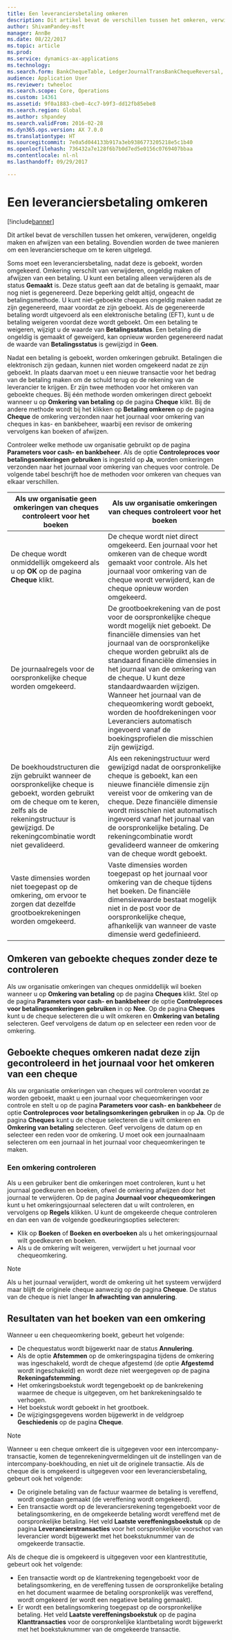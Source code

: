 ```yaml
---
title: Een leveranciersbetaling omkeren
description: Dit artikel bevat de verschillen tussen het omkeren, verwijderen, ongeldig maken en afwijzen van een betaling. Bovendien worden de twee manieren om een leverancierscheque om te keren uitgelegd.
author: ShivamPandey-msft
manager: AnnBe
ms.date: 08/22/2017
ms.topic: article
ms.prod: 
ms.service: dynamics-ax-applications
ms.technology: 
ms.search.form: BankChequeTable, LedgerJournalTransBankChequeReversal, LedgerJournalTransVendPaym
audience: Application User
ms.reviewer: twheeloc
ms.search.scope: Core, Operations
ms.custom: 14361
ms.assetid: 9f0a1883-cbe0-4cc7-b9f3-dd12fb85ebe8
ms.search.region: Global
ms.author: shpandey
ms.search.validFrom: 2016-02-28
ms.dyn365.ops.version: AX 7.0.0
ms.translationtype: HT
ms.sourcegitcommit: 7e0a5d044133b917a3eb9386773205218e5c1b40
ms.openlocfilehash: 736432a7e128f6b7b0d7ed5e0156c0769407bbaa
ms.contentlocale: nl-nl
ms.lasthandoff: 09/29/2017

---
```


# <a name="reverse-a-vendor-payment"></a>Een leveranciersbetaling omkeren

[!include[banner](../includes/banner.md)]


Dit artikel bevat de verschillen tussen het omkeren, verwijderen, ongeldig maken en afwijzen van een betaling. Bovendien worden de twee manieren om een leverancierscheque om te keren uitgelegd. 

Soms moet een leveranciersbetaling, nadat deze is geboekt, worden omgekeerd. Omkering verschilt van verwijderen, ongeldig maken of afwijzen van een betaling. U kunt een betaling alleen verwijderen als de status **Gemaakt** is. Deze status geeft aan dat de betaling is gemaakt, maar nog niet is gegenereerd. Deze beperking geldt altijd, ongeacht de betalingsmethode. U kunt niet-geboekte cheques ongeldig maken nadat ze zijn gegenereerd, maar voordat ze zijn geboekt. Als de gegenereerde betaling wordt uitgevoerd als een elektronische betaling (EFT), kunt u de betaling weigeren voordat deze wordt geboekt. Om een betaling te weigeren, wijzigt u de waarde van **Betalingsstatus**. Een betaling die ongeldig is gemaakt of geweigerd, kan opnieuw worden gegenereerd nadat de waarde van **Betalingsstatus** is gewijzigd in **Geen**. 

Nadat een betaling is geboekt, worden omkeringen gebruikt. Betalingen die elektronisch zijn gedaan, kunnen niet worden omgekeerd nadat ze zijn geboekt. In plaats daarvan moet u een nieuwe transactie voor het bedrag van de betaling maken om de schuld terug op de rekening van de leverancier te krijgen. Er zijn twee methoden voor het omkeren van geboekte cheques. Bij één methode worden omkeringen direct geboekt wanneer u op **Omkering van betaling** op de pagina **Cheque** klikt. Bij de andere methode wordt bij het klikken op **Betaling omkeren** op de pagina **Cheque** de omkering verzonden naar het journaal voor omkering van cheques in kas- en bankbeheer, waarbij een revisor de omkering vervolgens kan boeken of afwijzen. 

Controleer welke methode uw organisatie gebruikt op de pagina **Parameters voor cash- en bankbeheer**. Als de optie **Controleproces voor betalingsomkeringen gebruiken** is ingesteld op **Ja**, worden omkeringen verzonden naar het journaal voor omkering van cheques voor controle. De volgende tabel beschrijft hoe de methoden voor omkeren van cheques van elkaar verschillen.

| Als uw organisatie geen omkeringen van cheques controleert voor het boeken                                                                                                                                  | Als uw organisatie omkeringen van cheques controleert voor het boeken                                                                                                                                                                                                                                                                                                                                                                     |
|-----------------------------------------------------------------------------------------------------------------------------------------------------------------------------------------------------|---------------------------------------------------------------------------------------------------------------------------------------------------------------------------------------------------------------------------------------------------------------------------------------------------------------------------------------------------------------------------------------------------------------------------------|
| De cheque wordt onmiddellijk omgekeerd als u op **OK** op de pagina **Cheque** klikt.                                                                                                                      | De cheque wordt niet direct omgekeerd. Een journaal voor het omkeren van de cheque wordt gemaakt voor controle. Als het journaal voor omkering van de cheque wordt verwijderd, kan de cheque opnieuw worden omgekeerd.                                                                                                                                                                                                                                                                |
| De journaalregels voor de oorspronkelijke cheque worden omgekeerd.                                                                                                                                         | De grootboekrekening van de post voor de oorspronkelijke cheque wordt mogelijk niet geboekt. De financiële dimensies van het journaal van de oorspronkelijke cheque worden gebruikt als de standaard financiële dimensies in het journaal van de omkering van de cheque. U kunt deze standaardwaarden wijzigen. Wanneer het journaal van de chequeomkering wordt geboekt, worden de hoofdrekeningen voor Leveranciers automatisch ingevoerd vanaf de boekingsprofielen die misschien zijn gewijzigd. |
| De boekhoudstructuren die zijn gebruikt wanneer de oorspronkelijke cheque is geboekt, worden gebruikt om de cheque om te keren, zelfs als de rekeningstructuur is gewijzigd. De rekeningcombinatie wordt niet gevalideerd. | Als een rekeningstructuur werd gewijzigd nadat de oorspronkelijke cheque is geboekt, kan een nieuwe financiële dimensie zijn vereist voor de omkering van de cheque. Deze financiële dimensie wordt misschien niet automatisch ingevoerd vanaf het journaal van de oorspronkelijke betaling. De rekeningcombinatie wordt gevalideerd wanneer de omkering van de cheque wordt geboekt.                                                                                                        |
| Vaste dimensies worden niet toegepast op de omkering, om ervoor te zorgen dat dezelfde grootboekrekeningen worden omgekeerd.                                                                                      | Vaste dimensies worden toegepast op het journaal voor omkering van de cheque tijdens het boeken. De financiële dimensiewaarde bestaat mogelijk niet in de post voor de oorspronkelijke cheque, afhankelijk van wanneer de vaste dimensie werd gedefinieerd.                                                                                                                                                                                                     |

## <a name="reverse-posted-checks-without-reviewing-them"></a>Omkeren van geboekte cheques zonder deze te controleren
Als uw organisatie omkeringen van cheques onmiddellijk wil boeken wanneer u op **Omkering van betaling** op de pagina **Cheques** klikt. Stel op de pagina **Parameters voor cash- en bankbeheer** de optie **Controleproces voor betalingsomkeringen gebruiken** in op **Nee**. Op de pagina **Cheques** kunt u de cheque selecteren die u wilt omkeren en **Omkering van betaling** selecteren. Geef vervolgens de datum op en selecteer een reden voor de omkering.

## <a name="reverse-posted-checks-after-they-are-reviewed-in-the-check-reversal-journal"></a>Geboekte cheques omkeren nadat deze zijn gecontroleerd in het journaal voor het omkeren van een cheque
Als uw organisatie omkeringen van cheques wil controleren voordat ze worden geboekt, maakt u een journaal voor chequeomkeringen voor controle en stelt u op de pagina **Parameters voor cash- en bankbeheer** de optie **Controleproces voor betalingsomkeringen gebruiken** in op **Ja**. Op de pagina **Cheques** kunt u de cheque selecteren die u wilt omkeren en **Omkering van betaling** selecteren. Geef vervolgens de datum op en selecteer een reden voor de omkering. U moet ook een journaalnaam selecteren om een journaal in het journaal voor chequeomkeringen te maken.

### <a name="review-a-reversal"></a>Een omkering controleren

Als u een gebruiker bent die omkeringen moet controleren, kunt u het journaal goedkeuren en boeken, ofwel de omkering afwijzen door het journaal te verwijderen. Op de pagina **Journaal voor chequeomkeringen** kunt u het omkeringsjournaal selecteren dat u wilt controleren, en vervolgens op **Regels** klikken. U kunt de omgekeerde cheque controleren en dan een van de volgende goedkeuringsopties selecteren:

-   Klik op **Boeken** of **Boeken en overboeken** als u het omkeringsjournaal wilt goedkeuren en boeken.
-   Als u de omkering wilt weigeren, verwijdert u het journaal voor chequeomkering.

> [!NOTE]
> Als u het journaal verwijdert, wordt de omkering uit het systeem verwijderd maar blijft de originele cheque aanwezig op de pagina **Cheque**. De status van de cheque is niet langer **In afwachting van annulering**.

## <a name="results-of-posting-a-reversal"></a>Resultaten van het boeken van een omkering
Wanneer u een chequeomkering boekt, gebeurt het volgende:

-   De chequestatus wordt bijgewerkt naar de status **Annulering**.
-   Als de optie **Afstemmen** op de omkeringspagina tijdens de omkering was ingeschakeld, wordt de cheque afgestemd (de optie **Afgestemd** wordt ingeschakeld) en wordt deze niet weergegeven op de pagina **Rekeningafstemming**.
-   Het omkeringsboekstuk wordt tegengeboekt op de bankrekening waarmee de cheque is uitgegeven, om het bankrekeningsaldo te verhogen.
-   Het boekstuk wordt geboekt in het grootboek.
-   De wijzigingsgegevens worden bijgewerkt in de veldgroep **Geschiedenis** op de pagina **Cheque**.

> [!NOTE] 
> Wanneer u een cheque omkeert die is uitgegeven voor een intercompany-transactie, komen de tegenrekeningvermeldingen uit de instellingen van de intercompany-boekhouding, en niet uit de originele transactie. Als de cheque die is omgekeerd is uitgegeven voor een leveranciersbetaling, gebeurt ook het volgende:

-   De originele betaling van de factuur waarmee de betaling is vereffend, wordt ongedaan gemaakt (de vereffening wordt omgekeerd).
-   Een transactie wordt op de leveranciersrekening tegengeboekt voor de betalingsomkering, en de omgekeerde betaling wordt vereffend met de oorspronkelijke betaling. Het veld **Laatste vereffeningsboekstuk** op de pagina **Leverancierstransacties** voor het oorspronkelijke voorschot van leverancier wordt bijgewerkt met het boekstuknummer van de omgekeerde transactie.

Als de cheque die is omgekeerd is uitgegeven voor een klantrestitutie, gebeurt ook het volgende:

-   Een transactie wordt op de klantrekening tegengeboekt voor de betalingsomkering, en de vereffening tussen de oorspronkelijke betaling en het document waarmee de betaling oorspronkelijk was vereffend, wordt omgekeerd (er wordt een negatieve betaling gemaakt).
-   Er wordt een betalingsomkering toegepast op de oorspronkelijke betaling. Het veld **Laatste vereffeningsboekstuk** op de pagina **Klanttransacties** voor de oorspronkelijke klantbetaling wordt bijgewerkt met het boekstuknummer van de omgekeerde transactie.





